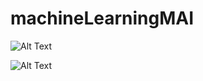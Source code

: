 # machineLearningMAI

![Alt Text](https://media.giphy.com/media/vFKqnCdLPNOKc/giphy.gif)

![Alt Text](https://i.giphy.com/media/v1.Y2lkPTc5MGI3NjExNjJmeDgwYXUzYXZnOXV6eXA5M2VxbXZ3bDZjYm4xdzd2NjFqeTY0eSZlcD12MV9pbnRlcm5hbF9naWZfYnlfaWQmY3Q9Zw/l0ExdMHUDKteztyfe/giphy.gif)
